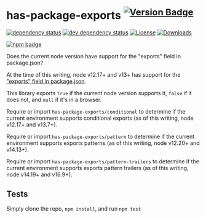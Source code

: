 # has-package-exports <sup>[![Version Badge][npm-version-svg]][package-url]</sup>

[![dependency status][deps-svg]][deps-url]
[![dev dependency status][dev-deps-svg]][dev-deps-url]
[![License][license-image]][license-url]
[![Downloads][downloads-image]][downloads-url]

[![npm badge][npm-badge-png]][package-url]

Does the current node version have support for the "exports" field in package.json?

At the time of this writing, node v12.17+ and v13+ has support for the ["exports" field in package.json](https://nodejs.org/api/packages.html#packages_exports).

This library exports `true` if the current node version supports it, `false` if it does not, and `null` if it's in a browser.

Require or import `has-package-exports/conditional` to determine if the current environment supports conditional exports (as of this writing, node v12.17+ and v13.7+).

Require or import `has-package-exports/pattern` to determine if the current environment supports exports patterns (as of this writing, node v12.20+ and v14.13+).

Require or import `has-package-exports/pattern-trailers` to determine if the current environment supports exports pattern trailers (as of this writing, node v14.19+ and v16.9+).

## Tests
Simply clone the repo, `npm install`, and run `npm test`

[package-url]: https://npmjs.org/package/has-package-exports
[npm-version-svg]: https://versionbadg.es/inspect-js/has-package-exports.svg
[deps-svg]: https://david-dm.org/inspect-js/has-package-exports.svg
[deps-url]: https://david-dm.org/inspect-js/has-package-exports
[dev-deps-svg]: https://david-dm.org/inspect-js/has-package-exports/dev-status.svg
[dev-deps-url]: https://david-dm.org/inspect-js/has-package-exports#info=devDependencies
[npm-badge-png]: https://nodei.co/npm/has-package-exports.png?downloads=true&stars=true
[license-image]: https://img.shields.io/npm/l/has-package-exports.svg
[license-url]: LICENSE
[downloads-image]: https://img.shields.io/npm/dm/has-package-exports.svg
[downloads-url]: https://npm-stat.com/charts.html?package=has-package-exports
